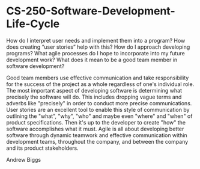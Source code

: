 # CS-250-Software-Development-Life-Cycle

How do I interpret user needs and implement them into a program? How does creating “user stories” help with this?
How do I approach developing programs? What agile processes do I hope to incorporate into my future development work?
What does it mean to be a good team member in software development?

  Good team members use effective communication and take responsibility for the success of the project as a whole regardless of one's
individual role. The most important aspect of developing software is determining what precisely the software will do. This includes
dropping vague terms and adverbs like "precisely" in order to conduct more precise communications. User stories are an excellent tool 
to enable this style of communication by outlining the "what", "why", "who" and maybe even "where" and "when" of product specifications.
Then it's up to the developer to create "how" the software accomplishes what it must.
  Agile is all about developing better software through dynamic teamwork and effective communication within development teams, throughout the
company, and between the company and its product stakeholders.

Andrew Biggs
